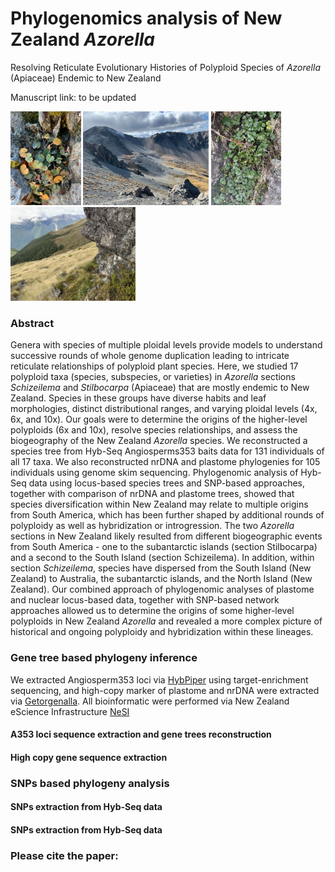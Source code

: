 # Phylogenomics analysis of New Zealand *Azorella* 
Resolving Reticulate Evolutionary Histories of Polyploid Species of *Azorella* (Apiaceae) Endemic to New Zealand 

Manuscript link: to be updated

<p float="left">
  <img src="https://github.com/WeixuanPlant/NZAzorella/blob/main/Supplymentary/filedAcyno.jpg" height="150" />
  <img src="https://github.com/WeixuanPlant/NZAzorella/blob/main/Supplymentary/filedAcyno2.jpg" height="150" /> 
  <img src="https://github.com/WeixuanPlant/NZAzorella/blob/main/Supplymentary/filedAroughii.jpg" height="150" /> 
  <img src="https://github.com/WeixuanPlant/NZAzorella/blob/main/Supplymentary/filedAroughii2.jpg" height="150" /> 
</p>

### Abstract 
Genera with species of multiple ploidal levels provide models to understand successive rounds of whole genome duplication leading to intricate reticulate relationships of polyploid plant species. Here, we studied 17 polyploid taxa (species, subspecies, or varieties) in *Azorella* sections *Schizeilema* and *Stilbocarpa* (Apiaceae) that are mostly endemic to New Zealand. Species in these groups have diverse habits and leaf morphologies, distinct distributional ranges, and varying ploidal levels (4x, 6x, and 10x). Our goals were to determine the origins of the higher-level polyploids (6x and 10x), resolve species relationships, and assess the biogeography of the New Zealand *Azorella* species. We reconstructed a species tree from Hyb-Seq Angiosperms353 baits data for 131 individuals of all 17 taxa. We also reconstructed nrDNA and plastome phylogenies for 105 individuals using genome skim sequencing. Phylogenomic analysis of Hyb-Seq data using locus-based species trees and SNP-based approaches, together with comparison of nrDNA and plastome trees, showed that species diversification within New Zealand may relate to multiple origins from South America, which has been further shaped by additional rounds of polyploidy as well as hybridization or introgression. The two *Azorella* sections in New Zealand likely resulted from different biogeographic events from South America - one to the subantarctic islands (section Stilbocarpa) and a second to the South Island (section Schizeilema). In addition, within section *Schizeilema*, species have dispersed from the South Island (New Zealand) to Australia, the subantarctic islands, and the North Island (New Zealand). Our combined approach of phylogenomic analyses of plastome and nuclear locus-based data, together with SNP-based network approaches allowed us to determine the origins of some higher-level polyploids in New Zealand *Azorella* and revealed a more complex picture of historical and ongoing polyploidy and hybridization within these lineages. 


### Gene tree based  phylogeny inference 

We extracted Angiosperm353 loci via [HybPiper](https://github.com/mossmatters/HybPiper) using target-enrichment sequencing, and high-copy marker of plastome and nrDNA were extracted via [Getorgenalla](https://github.com/Kinggerm/GetOrganelle). All bioinformatic were performed via New Zealand eScience Infrastructure [NeSI](https://www.nesi.org.nz/)

#### A353 loci sequence extraction and gene trees reconstruction



#### High copy gene sequence extraction


### SNPs based phylogeny analysis 

#### SNPs extraction from Hyb-Seq data

#### SNPs extraction from Hyb-Seq data



### Please cite the paper: 

